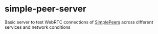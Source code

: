 # simple-peer-server
Basic server to test WebRTC connections of [SimplePeers](http://github.com/feross/simple-peer) across different services and network conditions
